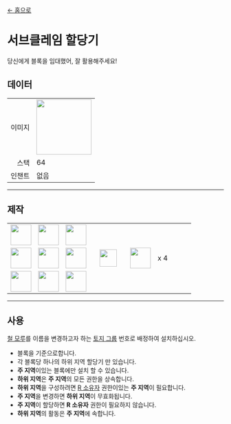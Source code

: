 [← 홈으로](../)
# 서브클레임 할당기
당신에게 블록을 임대했어, 잘 활용해주세요!  

## 데이터
<table>
    <tr><td align="end">이미지</td><td><img src="https://i.imgur.com/iQ3sZVq.png" width="128"/></td></tr>
    <tr><td align="end">스택</td><td>64</td></tr>
    <tr><td align="end">인챈트</td><td>없음</td></tr>
</table>

---

## 제작
<table>
    <tr><td><img src="https://i.imgur.com/GkMJMSS.png" width="48"/></td><td><img src="https://i.imgur.com/GkMJMSS.png" width="48"/></td><td><img src="https://i.imgur.com/GkMJMSS.png" width="48"/></td><td colspan="3"></td></tr>
    <tr><td><img src="https://i.imgur.com/GkMJMSS.png" width="48"/></td><td><img src="https://i.imgur.com/hhnlgTn.png" width="48"/></td><td><img src="https://i.imgur.com/GkMJMSS.png" width="48"/></td><td width="70" align="center"><img src="https://i.imgur.com/VE0KqIE.png" width="40"/></td><td><img src="https://i.imgur.com/iQ3sZVq.png" width="48"/></td><td width="70">x 4</td></tr>
    <tr><td><img src="https://i.imgur.com/GkMJMSS.png" width="48"/></td><td><img src="https://i.imgur.com/GkMJMSS.png" width="48"/></td><td><img src="https://i.imgur.com/GkMJMSS.png" width="48"/></td><td colspan="3"></td></tr>
</table>

---

## 사용
[철 모루](https://minecraft.fandom.com/ko/wiki/모루)를 이름을 변경하고자 하는 [토지 그룹](land_book.md) 번호로 배정하여 설치하십시오.
- 블록을 기준으로합니다.
- 각 블록당 하나의 하위 지역 할당기 만 있습니다.
- **주 지역**이있는 블록에만 설치 할 수 있습니다.
- **하위 지역**은 **주 지역**의 모든 권한을 상속합니다.
- **하위 지역**을 구성하려면 [R 소유자](land_book.md#R-소유자) 권한이있는 **주 지역**이 필요합니다.
- **주 지역**을 변경하면 **하위 지역**이 무효화됩니다.
- **주 지역**이 할당하면 **R 소유자** 권한이 필요하지 않습니다.
- **하위 지역**의 활동은 **주 지역**에 속합니다.